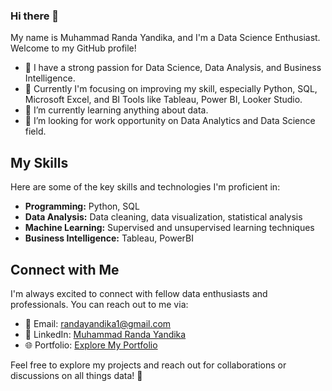 ### Hi there 👋

My name is Muhammad Randa Yandika, and I'm a Data Science Enthusiast. Welcome to my GitHub profile!

- 💼 I have a strong passion for Data Science, Data Analysis, and Business Intelligence.
- 🔭 Currently I'm focusing on improving my skill, especially Python, SQL, Microsoft Excel, and BI Tools like Tableau, Power BI, Looker Studio.
- 🌱 I’m currently learning anything about data.
- 🤔 I’m looking for work opportunity on Data Analytics and Data Science field.

## My Skills

Here are some of the key skills and technologies I'm proficient in:

- **Programming:** Python, SQL
- **Data Analysis:** Data cleaning, data visualization, statistical analysis
- **Machine Learning:** Supervised and unsupervised learning techniques
- **Business Intelligence:** Tableau, PowerBI

## Connect with Me

I'm always excited to connect with fellow data enthusiasts and professionals. You can reach out to me via:

- 📧 Email: [randayandika1@gmail.com](mailto:randayandika1@gmail.com)
- 🔗 LinkedIn: [Muhammad Randa Yandika](https://www.linkedin.com/in/muhammad-randa-yandika/)
- 🌐 Portfolio: [Explore My Portfolio](https://randayandika.github.io/)

Feel free to explore my projects and reach out for collaborations or discussions on all things data! 🚀
